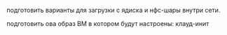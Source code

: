 подготовить варианты для загрузки с ядиска и нфс-шары внутри сети.


подготовить ова образ ВМ в котором будут настроены:
клауд-инит
